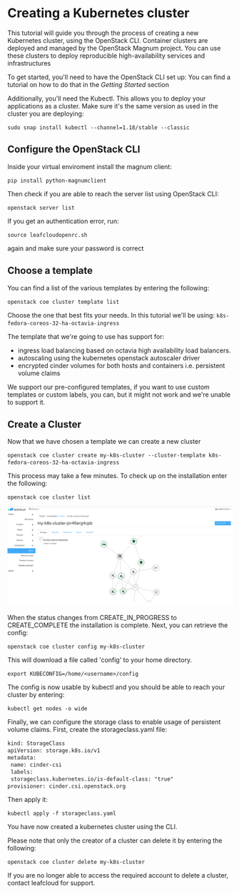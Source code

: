 # Creating a Kubernetes cluster

This tutorial will guide you through the process of creating a new Kubernetes cluster, using the OpenStack CLI. Container clusters are deployed and managed by the OpenStack Magnum project. You can use these clusters to deploy reproducible high-availability services and infrastructures 

To get started, you'll need to have the OpenStack CLI set up: You can find a tutorial on how to do that in the *Getting Started* section

Additionally, you'll need the Kubectl. This allows you to deploy your applications as a cluster. Make sure it's the same version as used in the cluster you are deploying:

```
sudo snap install kubectl --channel=1.18/stable --classic
```

## Configure the OpenStack CLI 

Inside your virtual enviroment install the magnum client:

```
pip install python-magnumclient 
```

Then check if you are able to reach the server list using OpenStack CLI: 

```
openstack server list 
```
If you get an authentication error, run: 
```
source leafcloudopenrc.sh 
```
again and make sure your password is correct

## Choose a template

 You can find a list of the various templates by entering the following: 

```
openstack coe cluster template list
``` 
 
Choose the one that best fits your needs. In this tutorial we'll be using:
`k8s-fedora-coreos-32-ha-octavia-ingress`

The template that we're going to use has support for:
- ingress load balancing based on octavia high availability load balancers.
- autoscaling using the kubernetes openstack autoscaler driver
- encrypted cinder volumes for both hosts and containers i.e. persistent volume claims 

We support our pre-configured templates, if you want to use custom templates or custom labels, you can, but it might not work and we're unable to support it.

## Create a Cluster 

Now that we have chosen a template we can create a new cluster

```
openstack coe cluster create my-k8s-cluster --cluster-template k8s-fedora-coreos-32-ha-octavia-ingress
```

This process may take a few minutes. To check up on the installation enter the following: 

``` 
openstack coe cluster list 
``` 
![creating-a-kubernetes-cluster](../images/kubernetes-cluster-1.png)

When the status changes from CREATE_IN_PROGRESS to CREATE_COMPLETE the installation is complete. Next, you can retrieve the config: 

```
openstack coe cluster config my-k8s-cluster
``` 

This will download a file called 'config' to your home directory. 

``` 
export KUBECONFIG=/home/<username>/config 
```

The config is now usable by kubectl and you should be able to reach your cluster by entering: 

```
kubectl get nodes -o wide 
```

Finally, we can configure the storage class to enable usage of persistent volume claims. First, create the storageclass.yaml file:

```
kind: StorageClass
apiVersion: storage.k8s.io/v1
metadata:
 name: cinder-csi
 labels:
 storageclass.kubernetes.io/is-default-class: "true"
provisioner: cinder.csi.openstack.org
```

Then apply it:

```
kubectl apply -f storageclass.yaml
```

You have now created a kubernetes cluster using the CLI. 

Please note that only the creator of a cluster can delete it by entering the following:

```
openstack coe cluster delete my-k8s-cluster
```
If you are no longer able to access the required account to delete a cluster, contact leafcloud for support.
